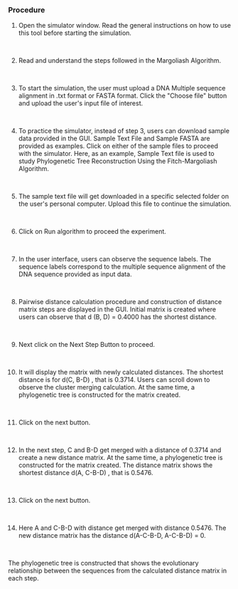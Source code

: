 ### Procedure

1. Open the simulator window. Read the general instructions on how to use this tool before starting the simulation.

<img src="images/p1.jpg" title="" />
&nbsp;

 
2. Read and understand the steps followed in the Margoliash Algorithm.

<img src="images/p2.jpg" title="" />
&nbsp;

  
3. To start the simulation, the user must upload a DNA Multiple sequence alignment in .txt format or FASTA format. Click the "Choose file" button and upload the user's input file of interest. 

<img src="images/p3.jpg" title="" />
&nbsp;

  
4. To practice the simulator, instead of step 3, users can download sample data provided in the GUI. Sample Text File and Sample FASTA are provided as examples. Click on either of the sample files to proceed with the simulator. Here, as an example, Sample Text file is used to study Phylogenetic Tree Reconstruction Using the Fitch-Margoliash Algorithm. 

<img src="images/p4.jpg" title="" />
&nbsp;

  
5. The sample text file will get downloaded in a specific selected folder on the user's personal computer. Upload this file to continue the simulation.

<img src="images/p5.jpg" title="" />
&nbsp;

  
6. Click on Run algorithm to proceed the experiment.

<img src="images/p6.jpg" title="" />
&nbsp;

  
7. In the user interface, users can observe the sequence labels. The sequence labels correspond to the multiple sequence alignment of the DNA sequence provided as input data. 

<img src="images/p7.jpg" title="" />
&nbsp;

 
8. Pairwise distance calculation procedure and construction of distance matrix steps are displayed in the GUI. Initial matrix is created where users can observe that d (B, D) = 0.4000 has the shortest distance. 

<img src="images/p8.jpg" title="" />
&nbsp;

 
9. Next click on the Next Step Button to proceed.

<img src="images/p9.jpg" title="" />
&nbsp;

  
10. It will display the matrix with newly calculated distances. The shortest distance is for d(C, B-D) , that is 0.3714. Users can scroll down to observe the cluster merging calculation. At the same time, a phylogenetic tree is constructed for the matrix created.  

<img src="images/p10.jpg" title="" />
&nbsp;


<img src="images/p11.jpg" title="" />
&nbsp;

 
  
11. Click on the next button.

<img src="images/p12.jpg" title="" />
&nbsp;

 
12. In the next step, C and B-D get merged with a distance of 0.3714 and create a new distance matrix. At the same time, a phylogenetic tree is constructed for the matrix created. The distance matrix shows the shortest distance d(A, C-B-D) , that is 0.5476.  

<img src="images/p13.jpg" title="" />
&nbsp;

 
<img src="images/p14.jpg" title="" />
&nbsp;

 
13. Click on the next button.

<img src="images/p15.jpg" title="" />
&nbsp;

  
14. Here  A and C-B-D with distance get merged with distance 0.5476. The new distance matrix has the distance d(A-C-B-D, A-C-B-D) = 0.

<img src="images/p16.jpg" title="" />
&nbsp;


<img src="images/p17.jpg" title="" />
&nbsp;

 
  
The phylogenetic tree is constructed that shows the evolutionary relationship between the sequences from the calculated distance matrix in each step.

